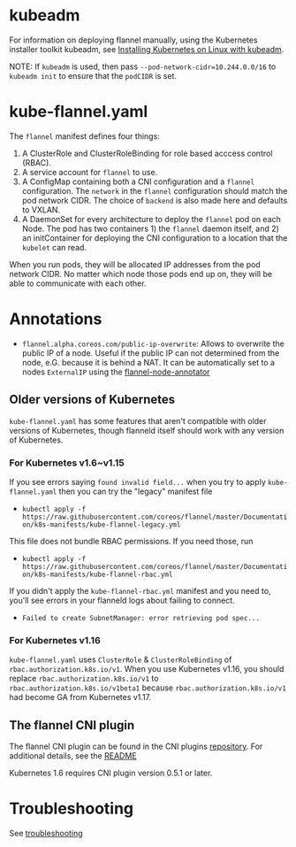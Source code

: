 # kubeadm

For information on deploying flannel manually, using the Kubernetes installer toolkit kubeadm, see [Installing Kubernetes on Linux with kubeadm][kubeadm].

NOTE: If `kubeadm` is used, then pass `--pod-network-cidr=10.244.0.0/16` to `kubeadm init` to ensure that the `podCIDR` is set.

# kube-flannel.yaml

The `flannel` manifest defines four things:
1. A ClusterRole and ClusterRoleBinding for role based acccess control (RBAC).
2. A service account for `flannel` to use.
3. A ConfigMap containing both a CNI configuration and a `flannel` configuration. The `network` in the `flannel` configuration should match the pod network CIDR. The choice of `backend` is also made here and defaults to VXLAN.
4. A DaemonSet for every architecture to deploy the `flannel` pod on each Node. The pod has two containers 1) the `flannel` daemon itself, and 2) an initContainer for deploying the CNI configuration to a location that the `kubelet` can read.

When you run pods, they will be allocated IP addresses from the pod network CIDR. No matter which node those pods end up on, they will be able to communicate with each other.

# Annotations

*  `flannel.alpha.coreos.com/public-ip-overwrite`: Allows to overwrite the public IP of a node. Useful if the public IP can not determined from the node, e.G. because it is behind a NAT. It can be automatically set to a nodes `ExternalIP` using the [flannel-node-annotator](https://github.com/alvaroaleman/flannel-node-annotator)

## Older versions of Kubernetes

`kube-flannel.yaml` has some features that aren't compatible with older versions of Kubernetes, though flanneld itself should work with any version of Kubernetes.

### For Kubernetes v1.6~v1.15

If you see errors saying `found invalid field...` when you try to apply `kube-flannel.yaml` then you can try the "legacy" manifest file
* `kubectl apply -f https://raw.githubusercontent.com/coreos/flannel/master/Documentation/k8s-manifests/kube-flannel-legacy.yml`

This file does not bundle RBAC permissions. If you need those, run
* `kubectl apply -f https://raw.githubusercontent.com/coreos/flannel/master/Documentation/k8s-manifests/kube-flannel-rbac.yml`

If you didn't apply the `kube-flannel-rbac.yml` manifest and you need to, you'll see errors in your flanneld logs about failing to connect.
* `Failed to create SubnetManager: error retrieving pod spec...`

### For Kubernetes v1.16

`kube-flannel.yaml` uses `ClusterRole` & `ClusterRoleBinding` of `rbac.authorization.k8s.io/v1`. When you use Kubernetes v1.16, you should replace `rbac.authorization.k8s.io/v1` to `rbac.authorization.k8s.io/v1beta1` because `rbac.authorization.k8s.io/v1` had become GA from Kubernetes v1.17.

## The flannel CNI plugin

The flannel CNI plugin can be found in the CNI plugins [repository](https://github.com/containernetworking/plugins). For additional details, see the [README](https://github.com/containernetworking/plugins/tree/master/plugins/meta/flannel)

Kubernetes 1.6 requires CNI plugin version 0.5.1 or later.

# Troubleshooting

See [troubleshooting](troubleshooting.md)

[kubeadm]: https://kubernetes.io/docs/setup/production-environment/tools/kubeadm/
